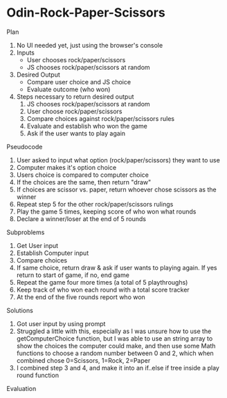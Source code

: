 # Odin-Rock-Paper-Scissors

Plan

1. No UI needed yet, just using the browser's console
2. Inputs
    - User chooses rock/paper/scissors
    - JS chooses rock/paper/scissors at random
3. Desired Output
    - Compare user choice and JS choice
    - Evaluate outcome (who won)
4. Steps necessary to return desired output
    1. JS chooses rock/paper/scissors at random
    2. User choose rock/paper/scissors
    3. Compare choices against rock/paper/scissors rules
    4. Evaluate and establish who won the game
    5. Ask if the user wants to play again

Pseudocode

1. User asked to input what option (rock/paper/scissors) they want to use
2. Computer makes it's option choice
3. Users choice is compared to computer choice
4. If the choices are the same, then return "draw"
5. If choices are scissor vs. paper, return whoever chose scissors as the winner
6. Repeat step 5 for the other rock/paper/scissors rulings
7. Play the game 5 times, keeping score of who won what rounds
8. Declare a winner/loser at the end of 5 rounds 

Subproblems

1. Get User input
2. Establish Computer input
3. Compare choices
4. If same choice, return draw & ask if user wants to playing again. If yes return to start of game, if no, end game
5. Repeat the game four more times (a total of 5 playthroughs)
6. Keep track of who won each round with a total score tracker
7. At the end of the five rounds report who won 

Solutions

1. Got user input by using prompt
2. Struggled a little with this, especially as I was unsure how to use the   getComputerChoice function, but I was able to use an string array to show the choices the computer could make, and then use some Math functions to choose a random number between 0 and 2, which when combined chose 0=Scissors, 1=Rock, 2=Paper
3. I combined step 3 and 4, and make it into an if..else if tree inside a play round function 

Evaluation
